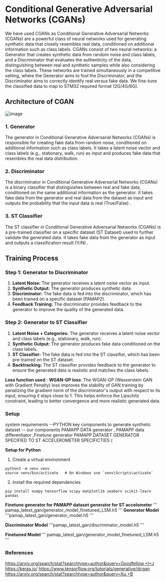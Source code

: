 

# Conditional Generative Adversarial Networks (CGANs)
We have used CGANs as Conditional Generative Adversarial Networks (CGANs) are a powerful class of neural networks used for generating synthetic data that closely resembles real data, conditioned on additional information such as class labels. CGANs consist of two neural networks: a Generator that creates synthetic data from random noise and class labels, and a Discriminator that evaluates the authenticity of the data, distinguishing between real and synthetic samples while also considering the class labels. These networks are trained simultaneously in a competitive setting, where the Generator aims to fool the Discriminator, and the Discriminator aims to correctly identify real versus fake data. We fine-tune the classified data to map to STM32 required format (2G/4G/6G).

## Architecture of CGAN
![image](https://github.com/user-attachments/assets/ec142ce8-5795-4dbf-9290-8f0a3cf8536a)

### 1. Generator
The generator in Conditional Generative Adversarial Networks (CGANs) is responsible for creating fake data from random noise, conditioned on additional information such as class labels. It takes a latent noise vector and class labels (e.g., stationary, walk, run) as input and produces fake data that resembles the real data distribution.

### 2. Discriminator
The discriminator in Conditional Generative Adversarial Networks (CGANs) is a binary classifier that distinguishes between real and fake data, conditioned on the same additional information as the generator.
It takes fake data from the generator and real data from the dataset as input and outputs the probability that the input data is real (True/False) .

### 3. ST Classifier
The ST classifier in Conditional Generative Adversarial Networks (CGANs) is a pre-trained classifier on a specific dataset (ST Dataset) used to further validate the generated data. 
It takes fake data from the generator as input and outputs a classification result (Y/N)..

## Training Process

### Step 1: Generator to Discriminator
1. **Latent Noise:** The generator receives a latent noise vector as input.
2. **Synthetic Output:** The generator produces synthetic data.
3. **Discriminator:** The fake data is fed into the discriminator, which has been trained on a specific dataset (PAMAP2).
4. **Feedback Training:** The discriminator provides feedback to the generator to improve the quality of the generated data.

### Step 2: Generator to ST Classifier
1. **Latent Noise + Categories:** The generator receives a latent noise vector and class labels (e.g., stationary, walk, run).
2. **Synthetic Output:** The generator produces fake data conditioned on the class labels.
3. **ST Classifier:** The fake data is fed into the ST classifier, which has been pre-trained on the ST dataset.
4. **Backtracking:** The ST classifier provides feedback to the generator to ensure the generated data is realistic and matches the class labels.

**Loss function used** : **WGAN-GP loss**:  The WGAN-GP (Wasserstein GAN with Gradient Penalty) loss improves the stability of GAN training by penalizing the gradient norm of the discriminator's output with respect to its input, 
ensuring it stays close to 1. This helps enforce the Lipschitz constraint, leading to better convergence and more realistic generated data.

### Setup 
system requirements --PYTHON
key components to generate synthetic dataset -- our components
PAMAPP DATA generator , PAMAPP data differentiator ,Finetune generator
PAMAPP DATASET GENERATOR SPECIFIED TO ST ACCELEROMETER SPECIFICTIES (

**Setup for Python**
1. Create a virtual environment
```
python3 -m venv venv
source venv/bin/activate   # On Windows use `venv\Scripts\activate`
```
2. Install the required dependencies
```
pip install numpy tensorflow scipy matplotlib seaborn scikit-learn pandas
```
**Finetune generator for PAMAPP dataset generator for ST accelometer**
'''
pamap_latest_gan/generator_model_finetuned_LSM.h5
'''
**Generator Model**
'''pamap_latest_gan/generator_model.h5 '''

**Discriminator Model**
'''pamap_latest_gan/discriminator_model.h5 '''

**Finetuned Model**
''' pamap_latest_gan/generator_model_finetuned_LSM.h5 '''





### References
https://arxiv.org/search/stat?searchtype=author&query=Goodfellow,+I+J
https://keras.io/
https://www.tensorflow.org/tutorials/generative/dcgan
https://arxiv.org/search/stat?searchtype=author&query=Xu,+B



